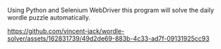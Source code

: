 Using Python and Selenium WebDriver this program will solve the daily wordle puzzle automatically.


https://github.com/vincent-jack/wordle-solver/assets/162831739/49d2de69-883b-4c33-ad7f-09131925cc93

